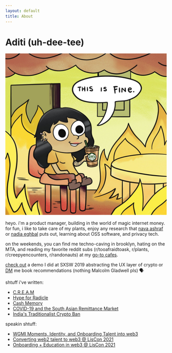 ```yaml
---
layout: default
title: About
---
```


# Aditi (uh-dee-tee)

![aditi](/adit.jpg)

heyo. i'm a product manager, building in the world of magic internet money. for fun, i like to take care of my plants, enjoy any research that [nava ashraf](https://ashrafnava.wordpress.com/) or [nadia eghbal](https://nadiaeghbal.com/oss/) puts out, learning about OSS software, and privacy tech. 

on the weekends, you can find me techno-caving in brooklyn, hating on the MTA, and reading my favorite reddit subs (r/tooafraidtoask, r/plants, r/creepyencounters, r/randonauts) at my [go-to cafes](https://www.notion.so/cafe-workspots-80b6b55555524fe88185d20806e30967).

[check out](https://www.youtube.com/watch?v=NhHs1lPCzK0https://www.youtube.com/watch?v=NhHs1lPCzK0) a demo I did at SXSW 2019 abstracting the UX layer of crypto or [DM](https://twitter.com/adeets_22) me book recommendations (nothing Malcolm Gladwell pls) 🗣

shtuff i've written:  
- [C.R.E.A.M](https://buttercup4pres.medium.com/c-r-e-a-m-e39e49a4a9fa) 
- [Hype for Radicle](https://buttercup4pres.medium.com/hype-for-radicle-957cfd03aaf8?source=---------0----------------------------) 
- [Cash Memory](https://onjuno.com/blog/what-is-cash-memory-and-why-fintechs-need-to-take-notice) 
- [COVID-19 and the South Asian Remittance Market](https://onjuno.com/blog/the-impact-of-covid-19-on-south-asian-remittance) 
- [India's Traditionalist Crypto Ban](https://thejuggernaut.com/article?id=7vkLiVyhWm5guuwTPcbTCl) 

speakin shtuff: 
- [WGMI Moments, Identity, and Onboarding Talent into web3](https://www.youtube.com/watch?v=NDEDHj9zdSw) 
- [Converting web2 talent to web3 @ LisCon 2021](https://vimeo.com/showcase/8950429/video/637517315) 
- [Onboarding + Education in web3 @ LisCon 2021](https://vimeo.com/showcase/8950429/video/637513467) 
